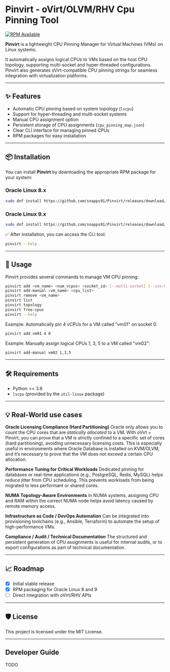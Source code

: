 # Pinvirt - oVirt/OLVM/RHV Cpu Pinning Tool

[![RPM Available](https://img.shields.io/badge/RPM-Available-brightgreen)](https://github.com/snapps91/Pinvirt/releases)

**Pinvirt** is a lightweight CPU Pinning Manager for Virtual Machines (VMs) on Linux systems.

It automatically assigns logical CPUs to VMs based on the host CPU topology, supporting multi-socket and hyper-threaded configurations.
Pinvirt also generates oVirt-compatible CPU pinning strings for seamless integration with virtualization platforms.

---

## ✨ Features

- Automatic CPU pinning based on system topology (`lscpu`)
- Support for hyper-threading and multi-socket systems
- Manual CPU assignment option
- Persistent storage of CPU assignments (`cpu_pinning_map.json`)
- Clear CLI interface for managing pinned CPUs
- RPM packages for easy installation

---

## 📦 Installation

You can install **Pinvirt** by downloading the appropriate RPM package for your system:

### Oracle Linux 8.x

```bash
sudo dnf install https://github.com/snapps91/Pinvirt/releases/download/v1.1.1/pinvirt-1.1.1-3.el8.noarch.rpm
```

### Oracle Linux 9.x

```bash
sudo dnf install https://github.com/snapps91/Pinvirt/releases/download/v1.1.1/pinvirt-1.1.1-3.el9.noarch.rpm
```

✅ After installation, you can access the CLI tool:

```bash
pinvirt --help
```

---

## 👋 Usage

Pinvirt provides several commands to manage VM CPU pinning:

```bash
pinvirt add <vm_name> <num_vcpus> <socket_id> [--multi-socket] [--use-ht]
pinvirt add-manual <vm_name> <cpu_list>
pinvirt remove <vm_name>
pinvirt list
pinvirt topology
pinvirt free-cpus
pinvirt --help
```

Example: Automatically pin 4 vCPUs for a VM called "vm01" on socket 0:

```bash
pinvirt add vm01 4 0
```

Example: Manually assign logical CPUs 1, 3, 5 to a VM called "vm02":

```bash
pinvirt add-manual vm02 1,3,5
```

---

## 🛠 Requirements

- Python >= 3.6
- `lscpu` (provided by the `util-linux` package)

---

## 💡 Real-World use cases

**Oracle Licensing Compliance (Hard Partitioning)**
Oracle only allows you to count the CPU cores that are *statically allocated* to a VM.
With oVirt + Pinvirt, you can prove that a VM is strictly confined to a specific set of cores (hard partitioning), avoiding unnecessary licensing costs.
This is especially useful in environments where Oracle Database is installed on KVM/OLVM, and it’s necessary to prove that the VM does not exceed a certain CPU allocation.

**Performance Tuning for Critical Workloads**
Dedicated pinning for databases or real-time applications (e.g., PostgreSQL, Redis, MySQL) helps reduce jitter from CPU scheduling.
This prevents workloads from being migrated to less performant or shared cores.

**NUMA Topology-Aware Environments**
In NUMA systems, assigning CPU and RAM within the correct NUMA node helps avoid latency caused by remote memory access.

 **Infrastructure as Code / DevOps Automation**
Can be integrated into provisioning toolchains (e.g., Ansible, Terraform) to automate the setup of high-performance VMs.

**Compliance / Audit / Technical Documentation**
The structured and persistent generation of CPU assignments is useful for internal audits, or to export configurations as part of technical documentation.

---

## 📈 Roadmap

- [x] Initial stable release
- [x] RPM packaging for Oracle Linux 8 and 9
- [ ] Direct integration with oVirt/RHV APIs

---

## 🛡 License

This project is licensed under the MIT License.

---

## Developer Guide
TODO